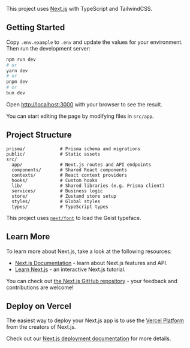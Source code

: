 This project uses [Next.js](https://nextjs.org) with TypeScript and TailwindCSS.

## Getting Started

Copy `.env.example` to `.env` and update the values for your environment. Then run the development server:

```bash
npm run dev
# or
yarn dev
# or
pnpm dev
# or
bun dev
```

Open [http://localhost:3000](http://localhost:3000) with your browser to see the result.

You can start editing the page by modifying files in `src/app`.

## Project Structure

```
prisma/             # Prisma schema and migrations
public/             # Static assets
src/
  app/              # Next.js routes and API endpoints
  components/       # Shared React components
  contexts/         # React context providers
  hooks/            # Custom hooks
  lib/              # Shared libraries (e.g. Prisma client)
  services/         # Business logic
  store/            # Zustand store setup
  styles/           # Global styles
  types/            # TypeScript types
```

This project uses [`next/font`](https://nextjs.org/docs/app/building-your-application/optimizing/fonts) to load the Geist typeface.

## Learn More

To learn more about Next.js, take a look at the following resources:

- [Next.js Documentation](https://nextjs.org/docs) - learn about Next.js features and API.
- [Learn Next.js](https://nextjs.org/learn) - an interactive Next.js tutorial.

You can check out [the Next.js GitHub repository](https://github.com/vercel/next.js) - your feedback and contributions are welcome!

## Deploy on Vercel

The easiest way to deploy your Next.js app is to use the [Vercel Platform](https://vercel.com/new?utm_medium=default-template&filter=next.js&utm_source=create-next-app&utm_campaign=create-next-app-readme) from the creators of Next.js.

Check out our [Next.js deployment documentation](https://nextjs.org/docs/app/building-your-application/deploying) for more details.
